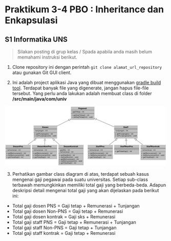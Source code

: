# Praktikum 3-4 PBO : Inheritance dan Enkapsulasi

## S1 Informatika UNS

> Silakan posting di grup kelas / Spada apabila anda masih belum memahami instruksi berikut. 

1. Clone repository ini dengan perintah ```git clone alamat_url_repository``` atau gunakan Git GUI client.

2. Ini adalah project aplikasi Java yang dibuat menggunakan [gradle build tool](https://gradle.org/). Terdapat banyak file yang digenerate, jangan hapus file-file tersebut. Yang perlu anda lakukan adalah membuat class di folder **/src/main/java/com/univ**

![inheritance](https://github.com/S1-Informatika-UNS/universitas/blob/main/img/inheritance.jpg "inheritance")

3. Perhatikan gambar class diagram di atas, terdapat sebuah kasus mengenai gaji pegawai pada suatu universitas. Setiap sub-class terbawah memungkinkan memiliki total gaji yang berbeda-beda.  Adapun deskripsi detail mengenai total gaji yang akan dijelaskan pada berikut ini:

* Total gaji dosen PNS = Gaji tetap + Remunerasi + Tunjangan
* Total gaji dosen Non-PNS = Gaji tetap + Remunerasi
* Total gaji dosen kontrak = Gaji sks + Remunerasi
* Total gaji staff PNS = Gaji tetap + Remunerasi + Tunjangan
* Total gaji staff Non-PNS = Gaji tetap + Tunjangan
* Total gaji staff kontrak = Gaji tetap + Remunerasi